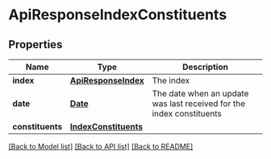 # ApiResponseIndexConstituents

[//]: # (CLASS:IntrinioSDK::ApiResponseIndexConstituents)

[//]: # (KIND:object)

## Properties

[//]: # (START_DEFINITION)

Name | Type | Description
------------ | ------------- | -------------
**index** | [**ApiResponseIndex**](ApiResponseIndex.md) | The index &nbsp;
**date** | [**Date**](Date.md) | The date when an update was last received for the index constituents &nbsp;
**constituents** | [**IndexConstituents**](IndexConstituents.md) |  &nbsp;

[//]: # (END_DEFINITION)


[//]: # (CONTAINED_CLASS:IntrinioSDK::ApiResponseIndex)


[//]: # (CONTAINED_CLASS:IntrinioSDK::Date)


[//]: # (CONTAINED_CLASS:IntrinioSDK::IndexConstituents)


[[Back to Model list]](../README.md#documentation-for-models) [[Back to API list]](../README.md#documentation-for-api-endpoints) [[Back to README]](../README.md)


